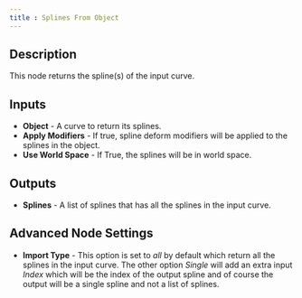 ```yaml
---
title : Splines From Object
---
```


## Description

This node returns the spline(s) of the input curve.

## Inputs

- **Object** - A curve to return its splines.
- **Apply Modifiers** - If true, spline deform modifiers will be applied to the
  splines in the object.
- **Use World Space** - If True, the splines will be in world space.

## Outputs

- **Splines** - A list of splines that has all the splines in the
    input curve.

## Advanced Node Settings

- **Import Type** - This option is set to *all* by default which return all
  the splines in the input curve. The other option *Single* will add an extra
  input *Index* which will be the index of the output spline and of course
  the output will be a single spline and not a list of splines.
